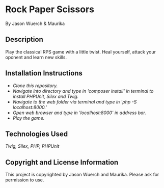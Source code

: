 # Rock Paper Scissors

By Jason Wuerch & Maurika

## Description

Play the classical RPS game with a little twist. Heal yourself, attack your oponent and learn new skills.

## Installation Instructions

* _Clone this repository._
* _Navigate into directory and type in 'composer install' in terminal to install PHPUnit, Silex and Twig._
* _Navigate to the web folder via terminal and type in 'php -S localhost:8000.'_
* _Open web browser and type in 'localhost:8000' in address bar._
* _Play the game._

## Technologies Used

_Twig, Silex, PHP, PHPUnit_

## Copyright and License Information

This project is copyrighted by Jason Wuerch and Maurika. Please ask for permission to use.
